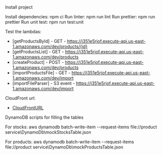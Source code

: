 Install project

Install dependencies: npm ci
Run linter: npm run lint
Run prettier: npm run prettier
Run unit test: npm run test:unit

Test the lambdas:

- [getProductsById] - GET - https://j351e5rjof.execute-api.us-east-1.amazonaws.com/dev/products/{id}
- [getProductsList] - GET - https://j351e5rjof.execute-api.us-east-1.amazonaws.com/dev/products
- [createProduct] - POST - https://j351e5rjof.execute-api.us-east-1.amazonaws.com/dev/products
- [importProductsFile] - GET - https://j351e5rjof.execute-api.us-east-1.amazonaws.com/dev/import
- [importFileParser] - S3 event - https://j351e5rjof.execute-api.us-east-1.amazonaws.com/dev/import

CloudFront url:

- [CloudFrontURL](https://d1az8b529k2h4g.cloudfront.net)

DynamoDB scripts for filling the tables

For stocks: aws dynamodb batch-write-item --request-items file://product service\DynamoDb\mockStocksTable.json

For products: aws dynamodb batch-write-item --request-items file://product service\DynamoDb\mockProductsTable.json
